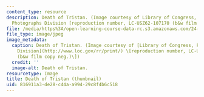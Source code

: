 ```yaml
---
content_type: resource
description: Death of Tristan. (Image courtesy of Library of Congress, Prints and
  Photographs Division [reproduction number, LC-USZ62-107170 (b&w film copy neg.)])
file: /media/https%3A/open-learning-course-data-rc.s3.amazonaws.com/24-264-film-as-visual-and-literary-mythmaking-fall-2005/816911a3de28c44aa99429c8f4b6c518_24-264f05-th.jpg
file_type: image/jpeg
image_metadata:
  caption: Death of Tristan. (Image courtesy of [Library of Congress, Prints and Photographs
    Division](http://www.loc.gov/rr/print/) \[reproduction number, LC-USZ62-107170
    (b&w film copy neg.)\])
  credit: ''
  image-alt: Death of Tristan.
resourcetype: Image
title: Death of Tristan (thumbnail)
uid: 816911a3-de28-c44a-a994-29c8f4b6c518
---
```

